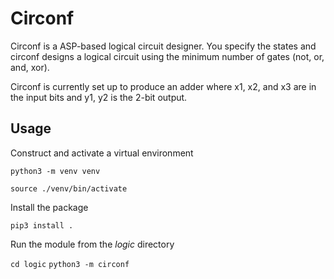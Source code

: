 # Circonf

Circonf is a ASP-based logical circuit designer. You specify the states and circonf designs a logical circuit using the minimum number of gates (not, or, and, xor).

Circonf is currently set up to produce an adder where x1, x2, and x3 are in the input bits and y1, y2 is the 2-bit output.

## Usage

Construct and activate a virtual environment

`python3 -m venv venv`

`source ./venv/bin/activate`

Install the package

`pip3 install .`

Run the module from the *logic* directory

`cd logic`
`python3 -m circonf`

